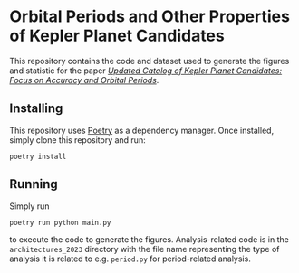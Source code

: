 # Orbital Periods and Other Properties of Kepler Planet Candidates
This repository contains the code and dataset used to generate the figures and statistic for the paper *[Updated Catalog of Kepler Planet Candidates: Focus on Accuracy and Orbital Periods](https://ui.adsabs.harvard.edu/abs/2023arXiv231100238L/abstract)*.

## Installing
This repository uses [Poetry](https://python-poetry.org/) as a dependency manager. Once installed, simply clone this repository and run:

```poetry install```

## Running
Simply run

```poetry run python main.py```

to execute the code to generate the figures. Analysis-related code is in the `architectures_2023` directory with the file name representing the type of analysis it is related to e.g. `period.py` for period-related analysis.
